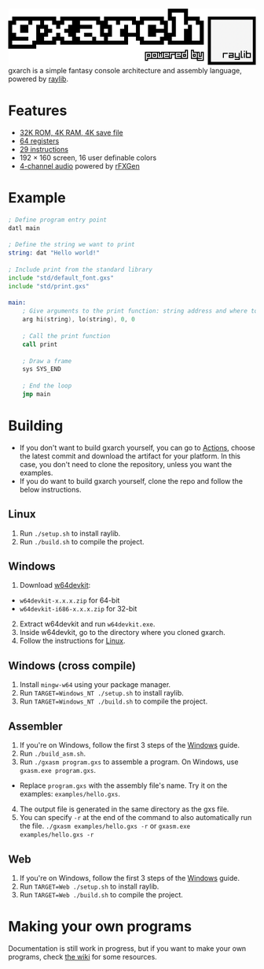 ![gxarch](assets/logo.png)
gxarch is a simple fantasy console architecture and assembly language, powered by [raylib](https://www.raylib.com).

# Features
* [32K ROM, 4K RAM, 4K save file](https://github.com/gtrxAC/gxarch/wiki/Memory-Layout)
* [64 registers](https://github.com/gtrxAC/gxarch/wiki/Registers)
* [29 instructions](https://github.com/gtrxAC/gxarch/wiki/Instructions)
* 192 × 160 screen, 16 user definable colors
* [4-channel audio](https://github.com/gtrxAC/gxarch/wiki/Syscalls#2-sys_sound-type-freq-sust-decay-play-sound) powered by [rFXGen](https://github.com/raysan5/rfxgen)
<!-- * [13 example programs and counting!](https://github.com/gtrxAC/gxarch/tree/main/examples) -->

# Example
<!-- This example is further explained [here](https://github.com/gtrxAC/gxarch/blob/main/examples/hello.gxs). -->
```asm
; Define program entry point
datl main

; Define the string we want to print
string: dat "Hello world!"

; Include print from the standard library
include "std/default_font.gxs"
include "std/print.gxs"

main:
	; Give arguments to the print function: string address and where to draw
	arg hi(string), lo(string), 0, 0

	; Call the print function
	call print

	; Draw a frame
	sys SYS_END

	; End the loop
	jmp main
```


# Building
* If you don't want to build gxarch yourself, you can go to [Actions](https://github.com/gtrxAC/gxarch/actions), choose the latest commit and download the artifact for your platform. In this case, you don't need to clone the repository, unless you want the examples.
* If you do want to build gxarch yourself, clone the repo and follow the below instructions.

## Linux
1. Run `./setup.sh` to install raylib.
2. Run `./build.sh` to compile the project.

## Windows
1. Download [w64devkit](https://github.com/skeeto/w64devkit/releases):
* `w64devkit-x.x.x.zip` for 64-bit
* `w64devkit-i686-x.x.x.zip` for 32-bit
2. Extract w64devkit and run `w64devkit.exe`.
3. Inside w64devkit, go to the directory where you cloned gxarch.
4. Follow the instructions for [Linux](#linux).

## Windows (cross compile)
1. Install `mingw-w64` using your package manager.
2. Run `TARGET=Windows_NT ./setup.sh` to install raylib.
3. Run `TARGET=Windows_NT ./build.sh` to compile the project.

## Assembler
1. If you're on Windows, follow the first 3 steps of the [Windows](#windows) guide.
2. Run `./build_asm.sh`.
3. Run `./gxasm program.gxs` to assemble a program. On Windows, use `gxasm.exe program.gxs`.
* Replace `program.gxs` with the assembly file's name. Try it on the examples: `examples/hello.gxs`.
4. The output file is generated in the same directory as the gxs file.
5. You can specify `-r` at the end of the command to also automatically run the file. `./gxasm examples/hello.gxs -r` or `gxasm.exe examples/hello.gxs -r`

## Web
1. If you're on Windows, follow the first 3 steps of the [Windows](#windows) guide.
2. Run `TARGET=Web ./setup.sh` to install raylib.
3. Run `TARGET=Web ./build.sh` to compile the project.

# Making your own programs
Documentation is still work in progress, but if you want to make your own programs, check [the wiki](https://github.com/gtrxAC/gxarch/wiki) for some resources.
<!-- You can also look through the [examples](https://github.com/gtrxAC/gxarch/tree/main/examples) (some are more documented than others). -->